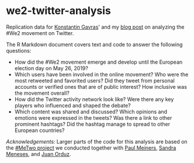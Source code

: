 # we2-twitter-analysis

Replication data for [Konstantin Gavras](http://konstantin.gavras.de/)' and my [blog post](LINKLINKLINK) on analyzing the #We2 movement on Twitter.

The R Markdown document covers text and code to answer the following questions:
* How did the #We2 movement emerge and develop until the European election day on May 26, 2019?
* Which users have been involved in the online movement? Who were the most retweeted and favorited users? Did they tweet from personal accounts or verified ones that are of public interest? How inclusive was the movement overall?
* How did the Twitter activity network look like? Were there any key players who influenced and shaped the debate? 
* Which content was shared and discussed? Which opinions and emotions were expressed in the tweets? Was there a link to other prominent hashtags? Did the hashtag manage to spread to other European countries?

*Acknowledgements:* Larger parts of the code for this analysis are based on the [#MeTwo project](https://metwo.correlaid.org/) we conducted together with [Paul Meiners](https://www.uni-muenster.de/IfPol/personen/meiners.html), [Sandra Meneses](https://github.com/symeneses), and [Juan Orduz](https://juanitorduz.github.io/).
